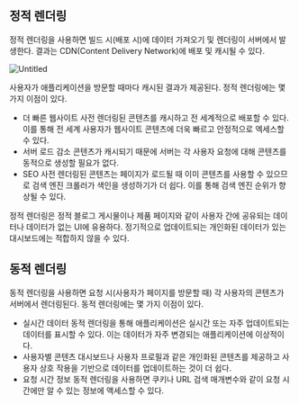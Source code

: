 ## 정적 렌더링

정적 렌더링을 사용하면 빌드 시(배포 시)에 데이터 가져오기 및 렌더링이 서버에서 발생한다.
결과는 CDN(Content Delivery Network)에 배포 및 캐시될 수 있다.

![Untitled](https://prod-files-secure.s3.us-west-2.amazonaws.com/8f34238a-246a-4ffd-8d8a-f3a45a9148ed/9fb805a6-2b2d-4d66-8185-5e2f94ed0cab/Untitled.png)

사용자가 애플리케이션을 방문할 때마다 캐시된 결과가 제공된다.
정적 렌더링에는 몇 가지 이점이 있다.

- 더 빠른 웹사이트
  사전 렌더링된 콘텐츠를 캐시하고 전 세계적으로 배포할 수 있다. 이를 통해 전 세계 사용자가 웹사이트 콘텐츠에 더욱 빠르고 안정적으로 엑세스할 수 있다.
- 서버 로드 감소
  콘텐츠가 캐시되기 때문에 서버는 각 사용자 요청에 대해 콘텐츠를 동적으로 생성할 필요가 없다.
- SEO
  사전 렌더링된 콘텐츠는 페이지가 로드될 때 이미 콘텐츠를 사용할 수 있으므로 검색 엔진 크롤러가 색인을 생성하기가 더 쉽다. 이를 통해 검색 엔진 순위가 향상될 수 있다.

정적 렌더링은 정적 블로그 게시물이나 제품 페이지와 같이 사용자 간에 공유되는 데이터나 데이터가 없는 UI에 유용하다. 정기적으로 업데이트되는 개인화된 데이터가 있는 대시보드에는 적합하지 않을 수 있다.

## 동적 렌더링

동적 렌더링을 사용하면 요청 시(사용자가 페이지를 방문할 때) 각 사용자의 콘텐츠가 서버에서 렌더링된다.
동적 렌더링에는 몇 가지 이점이 있다.

- 실시간 데이터
  동적 렌더링을 통해 애플리케이션은 실시간 또는 자주 업데이트되는 데이터를 표시할 수 있다.
  이는 데이터가 자주 변경되는 애플리케이션에 이상적이다.
- 사용자별 콘텐츠
  대시보드나 사용자 프로필과 같은 개인화된 콘텐츠를 제공하고 사용자 상호 작용을 기반으로 데이터를 업데이트하는 것이 더 쉽다.
- 요청 시간 정보
  동적 렌더링을 사용하면 쿠키나 URL 검색 매개변수와 같이 요청 시간에만 알 수 있는 정보에 액세스할 수 있다.
